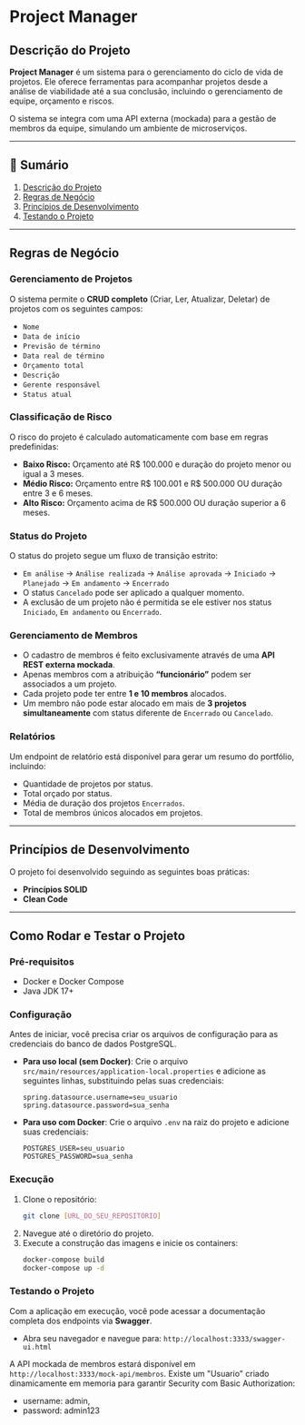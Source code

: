 # Project Manager

## Descrição do Projeto
**Project Manager** é um sistema para o gerenciamento do ciclo de vida de projetos. Ele oferece ferramentas para acompanhar projetos desde a análise de viabilidade até a sua conclusão, incluindo o gerenciamento de equipe, orçamento e riscos.

O sistema se integra com uma API externa (mockada) para a gestão de membros da equipe, simulando um ambiente de microserviços.

---

## 📑 Sumário
1. [Descrição do Projeto](#descrição-do-projeto)
2. [Regras de Negócio](#regras-de-negócio)
3. [Princípios de Desenvolvimento](#princípios-de-desenvolvimento)
4. [Testando o Projeto](#testando-o-projeto)   
---

## Regras de Negócio

### Gerenciamento de Projetos
O sistema permite o **CRUD completo** (Criar, Ler, Atualizar, Deletar) de projetos com os seguintes campos:
* `Nome`
* `Data de início`
* `Previsão de término`
* `Data real de término`
* `Orçamento total`
* `Descrição`
* `Gerente responsável`
* `Status atual`

### Classificação de Risco
O risco do projeto é calculado automaticamente com base em regras predefinidas:
* **Baixo Risco:** Orçamento até R$ 100.000 e duração do projeto menor ou igual a 3 meses.
* **Médio Risco:** Orçamento entre R$ 100.001 e R$ 500.000 OU duração entre 3 e 6 meses.
* **Alto Risco:** Orçamento acima de R$ 500.000 OU duração superior a 6 meses.

### Status do Projeto
O status do projeto segue um fluxo de transição estrito:
* `Em análise` → `Análise realizada` → `Análise aprovada` → `Iniciado` → `Planejado` → `Em andamento` → `Encerrado`
* O status `Cancelado` pode ser aplicado a qualquer momento.
* A exclusão de um projeto não é permitida se ele estiver nos status `Iniciado`, `Em andamento` ou `Encerrado`.

### Gerenciamento de Membros
* O cadastro de membros é feito exclusivamente através de uma **API REST externa mockada**.
* Apenas membros com a atribuição **“funcionário”** podem ser associados a um projeto.
* Cada projeto pode ter entre **1 e 10 membros** alocados.
* Um membro não pode estar alocado em mais de **3 projetos simultaneamente** com status diferente de `Encerrado` ou `Cancelado`.

### Relatórios
Um endpoint de relatório está disponível para gerar um resumo do portfólio, incluindo:
* Quantidade de projetos por status.
* Total orçado por status.
* Média de duração dos projetos `Encerrados`.
* Total de membros únicos alocados em projetos.

---

## Princípios de Desenvolvimento
O projeto foi desenvolvido seguindo as seguintes boas práticas:
* **Princípios SOLID**
* **Clean Code**

---

## Como Rodar e Testar o Projeto

### Pré-requisitos
* Docker e Docker Compose
* Java JDK 17+

### Configuração
Antes de iniciar, você precisa criar os arquivos de configuração para as credenciais do banco de dados PostgreSQL.

* **Para uso local (sem Docker)**:
    Crie o arquivo `src/main/resources/application-local.properties` e adicione as seguintes linhas, substituindo pelas suas credenciais:
    ```properties
    spring.datasource.username=seu_usuario
    spring.datasource.password=sua_senha
    ```
    
* **Para uso com Docker**:
    Crie o arquivo `.env` na raiz do projeto e adicione suas credenciais:
    ```env
    POSTGRES_USER=seu_usuario
    POSTGRES_PASSWORD=sua_senha
    ```

### Execução
1.  Clone o repositório:
    ```bash
    git clone [URL_DO_SEU_REPOSITÓRIO]
    ```
2.  Navegue até o diretório do projeto.
3.  Execute a construção das imagens e inicie os containers:
    ```bash
    docker-compose build
    docker-compose up -d
    ```

### Testando o Projeto
Com a aplicação em execução, você pode acessar a documentação completa dos endpoints via **Swagger**.
* Abra seu navegador e navegue para: `http://localhost:3333/swagger-ui.html`

A API mockada de membros estará disponível em `http://localhost:3333/mock-api/membros`.
Existe um "Usuario" criado dinamicamente em memoria para garantir Security com Basic Authorization: 
 * username: admin,  
 * password: admin123
